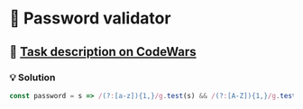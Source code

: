 # 📝 Password validator

## 🔗 [Task description on CodeWars](https://www.codewars.com/kata/56a921fa8c5167d8e7000053)

### 💡 Solution

```javascript
const password = s => /(?:[a-z]){1,}/g.test(s) && /(?:[A-Z]){1,}/g.test(s) && /(?:[\d]){1,}/g.test(s) && s.length >= 8;
```
